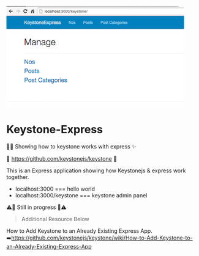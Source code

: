 ![keystone-js](public/images/keystoneE.png)


# Keystone-Express
:rocket::sparkles: Showing how to keystone works with express :sparkles:

:key: https://github.com/keystonejs/keystone :key:



This is an Express application showing how Keystonejs & express work together.

- localhost:3000 === hello world
- localhost:3000/keystone ===  keystone admin panel



:warning::construction:
Still in progress  :construction::warning:


>Additional Resource Below


How to Add Keystone to an Already Existing Express App.
:arrow_right:https://github.com/keystonejs/keystone/wiki/How-to-Add-Keystone-to-an-Already-Existing-Express-App
